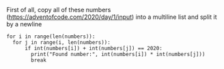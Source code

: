 First of all, copy all of these numbers (https://adventofcode.com/2020/day/1/input) into a multiline list and split it by a newline

```
for i in range(len(numbers)):
  for j in range(i, len(numbers)):
      if int(numbers[i]) + int(numbers[j]) == 2020:
        print("Found number:", int(numbers[i]) * int(numbers[j]))
        break
```
